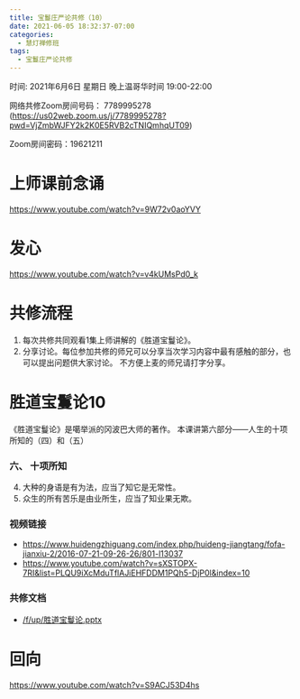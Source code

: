 ```yaml
---
title: 宝鬘庄严论共修（10）
date: 2021-06-05 18:32:37-07:00
categories:
  - 慧灯禅修班
tags:
  - 宝鬘庄严论共修
---
```

<!--StartFragment-->
时间: 2021年6月6日 星期日 晚上温哥华时间 19:00-22:00

网络共修Zoom房间号码： 7789995278 (<https://us02web.zoom.us/j/7789995278?pwd=VjZmbWJFY2k2K0E5RVB2cTNIQmhqUT09>)

Zoom房间密码：19621211

# 上师课前念诵

<https://www.youtube.com/watch?v=9W72v0aoYVY>

# 发心

<https://www.youtube.com/watch?v=v4kUMsPd0_k>

# 共修流程

1. 每次共修共同观看1集上师讲解的《胜道宝鬘论》。
2. 分享讨论。每位参加共修的师兄可以分享当次学习内容中最有感触的部分，也可以提出问题供大家讨论。 不方便上麦的师兄请打字分享。

# 胜道宝鬘论10

《胜道宝鬘论》是噶举派的冈波巴大师的著作。 本课讲第六部分——人生的十项所知的（四）和（五）


### 六、 十项所知

4. 大种的身语是有为法，应当了知它是无常性。
5. 众生的所有苦乐是由业所生，应当了知业果无欺。



### 视频链接

* <https://www.huidengzhiguang.com/index.php/huideng-jiangtang/fofa-jianxiu-2/2016-07-21-09-26-26/801-l13037>
* <https://www.youtube.com/watch?v=sXSTOPX-7RI&list=PLQU9iXcMduTflAJiEHFDDM1PQh5-DjP0l&index=10>

### 共修文档

* [/f/up/胜道宝鬘论.pptx](https://hdvblob.blob.core.windows.net/hdv/f/up/%E8%83%9C%E9%81%93%E5%AE%9D%E9%AC%98%E8%AE%BA.pptx)


# 回向

<https://www.youtube.com/watch?v=S9ACJ53D4hs>

<!--EndFragment-->

